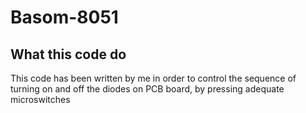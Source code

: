 # Basom-8051

## What this code do

This code has been written by me in order to control the sequence of turning on and off the diodes on PCB board, by pressing adequate microswitches
